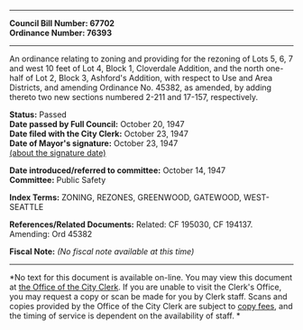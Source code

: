 * * * * *  
  
**Council Bill Number: [](#h0)[](#h2)67702**   
**Ordinance Number: 76393**  
  
* * * * *  
  
An ordinance relating to zoning and providing for the rezoning of Lots 5, 6, 7 and west 10 feet of Lot 4, Block 1, Cloverdale Addition, and the north one-half of Lot 2, Block 3, Ashford's Addition, with respect to Use and Area Districts, and amending Ordinance No. 45382, as amended, by adding thereto two new sections numbered 2-211 and 17-157, respectively.  
  
**Status:** Passed   
**Date passed by Full Council:** October 20, 1947   
**Date filed with the City Clerk:** October 23, 1947   
**Date of Mayor's signature:** October 23, 1947   
[(about the signature date)](/~public/approvaldate.htm)   
  
  
**Date introduced/referred to committee:** October 14, 1947   
**Committee:** Public Safety   
  
**Index Terms:** ZONING, REZONES, GREENWOOD, GATEWOOD, WEST-SEATTLE  
  
**References/Related Documents:** Related: CF 195030, CF 194137. Amending: Ord 45382  
  
**Fiscal Note:** *(No fiscal note available at this time)*  
  
* * * * *  
  
*No text for this document is available on-line. You may view this document at [the Office of the City Clerk](http://www.seattle.gov/leg/clerk/contactUs.htm). If you are unable to visit the Clerk's Office, you may request a copy or scan be made for you by Clerk staff. Scans and copies provided by the Office of the City Clerk are subject to [copy fees](http://clerk.seattle.gov/~public/clerkfees.htm), and the timing of service is dependent on the availability of staff. *  
  
  
